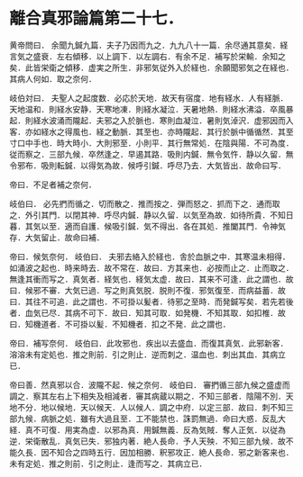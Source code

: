 # 離合真邪論篇第二十七．

黄帝問曰．
余聞九鍼九篇．夫子乃因而九之．九九八十一篇．余尽通其意矣．経言気之盛衰．左右傾移．以上調下．以左調右．有余不足．補写於栄輸．余知之矣．此皆栄衛之傾移．虚実之所生．非邪気従外入於経也．余願聞邪気之在経也．其病人何如．取之奈何．

岐伯対曰．
夫聖人之起度数．必応於天地．故天有宿度．地有経水．人有経脈．天地温和．則経水安静．天寒地凍．則経水凝泣．天暑地熱．則経水沸溢．卒風暴起．則経水波涌而隴起．夫邪之入於脈也．寒則血凝泣．暑則気淖沢．虚邪因而入客．亦如経水之得風也．経之動脈．其至也．亦時隴起．其行於脈中循循然．其至寸口中手也．時大時小．大則邪至．小則平．其行無常処．在陰與陽．不可為度．従而察之．三部九候．卒然逢之．早遏其路．吸則内鍼．無令気忤．静以久留．無令邪布．吸則転鍼．以得気為故．候呼引鍼．呼尽乃去．大気皆出．故命曰写．

帝曰．不足者補之奈何．

岐伯曰．
必先捫而循之．切而散之．推而按之．弾而怒之．抓而下之．通而取之．外引其門．以閉其神．呼尽内鍼．静以久留．以気至為故．如待所貴．不知日暮．其気以至．適而自護．候吸引鍼．気不得出．各在其処．推闔其門．令神気存．大気留止．故命曰補．

帝曰．候気奈何．
岐伯曰．
夫邪去絡入於経也．舎於血脈之中．其寒温未相得．如涌波之起也．時来時去．故不常在．故曰．方其来也．必按而止之．止而取之．無逢其衝而写之．真気者．経気也．経気太虚．故曰．其来不可逢．此之謂也．故曰．候邪不審．大気已過．写之則真気脱．脱則不復．邪気復至．而病益蓄．故曰．其往不可追．此之謂也．不可掛以髪者．待邪之至時．而発鍼写矣．若先若後者．血気已尽．其病不可下．故曰．知其可取．如発機．不知其取．如扣椎．故曰．知機道者．不可掛以髪．不知機者．扣之不発．此之謂也．

帝曰．補写奈何．
岐伯曰．此攻邪也．疾出以去盛血．而復其真気．此邪新客．溶溶未有定処也．推之則前．引之則止．逆而刺之．温血也．刺出其血．其病立已．

帝曰善．然真邪以合．波隴不起．候之奈何．
岐伯曰．
審捫循三部九候之盛虚而調之．察其左右上下相失及相減者．審其病蔵以期之．不知三部者．陰陽不別．天地不分．地以候地．天以候天．人以候人．調之中府．以定三部．故曰．刺不知三部九候．病脈之処．雖有大過且至．工不能禁也．誅罰無過．命曰大惑．反乱大経．真不可復．用実為虚．以邪為真．用鍼無義．反為気賊．奪人正気．以従為逆．栄衛散乱．真気已失．邪独内著．絶人長命．予人天殃．不知三部九候．故不能久長．因不知合之四時五行．因加相勝．釈邪攻正．絶人長命．邪之新客来也．未有定処．推之則前．引之則止．逢而写之．其病立已．